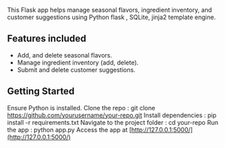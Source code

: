 This Flask app helps manage seasonal flavors, ingredient inventory, and customer suggestions using Python flask , SQLite, jinja2 template engine.

## Features included

- Add, and delete seasonal flavors.
- Manage ingredient inventory (add, delete).
- Submit and delete customer suggestions.

## Getting Started

 Ensure Python is installed.
 Clone the repo : git clone https://github.com/yourusername/your-repo.git
 Install dependencies : pip install -r requirements.txt
 Navigate to the project folder : cd your-repo
 Run the app : python app.py
 Access the app at [http://127.0.0.1:5000/](http://127.0.0.1:5000/)
